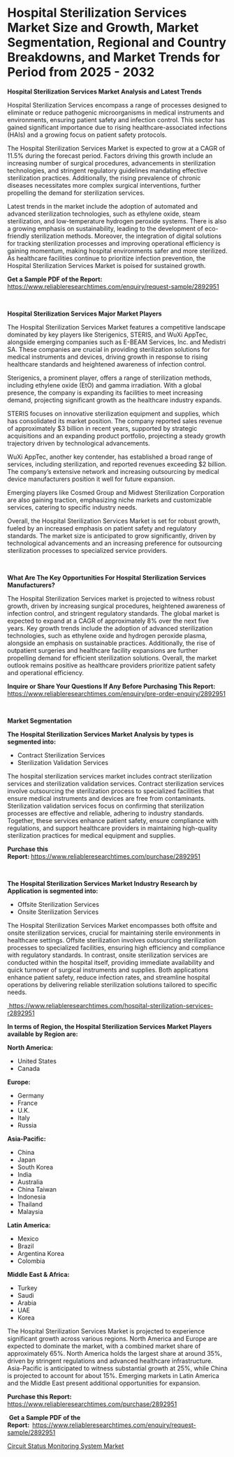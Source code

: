 <p><h1>Hospital Sterilization Services Market Size and Growth, Market Segmentation, Regional and Country Breakdowns, and Market Trends for Period from 2025 -  2032</h1></p><p><strong>Hospital Sterilization Services Market Analysis and Latest Trends</strong></p>
<p><p>Hospital Sterilization Services encompass a range of processes designed to eliminate or reduce pathogenic microorganisms in medical instruments and environments, ensuring patient safety and infection control. This sector has gained significant importance due to rising healthcare-associated infections (HAIs) and a growing focus on patient safety protocols.</p><p>The Hospital Sterilization Services Market is expected to grow at a CAGR of 11.5% during the forecast period. Factors driving this growth include an increasing number of surgical procedures, advancements in sterilization technologies, and stringent regulatory guidelines mandating effective sterilization practices. Additionally, the rising prevalence of chronic diseases necessitates more complex surgical interventions, further propelling the demand for sterilization services.</p><p>Latest trends in the market include the adoption of automated and advanced sterilization technologies, such as ethylene oxide, steam sterilization, and low-temperature hydrogen peroxide systems. There is also a growing emphasis on sustainability, leading to the development of eco-friendly sterilization methods. Moreover, the integration of digital solutions for tracking sterilization processes and improving operational efficiency is gaining momentum, making hospital environments safer and more sterilized. As healthcare facilities continue to prioritize infection prevention, the Hospital Sterilization Services Market is poised for sustained growth.</p></p>
<p><strong>Get a Sample PDF of the Report:&nbsp;</strong> <a href="https://www.reliableresearchtimes.com/enquiry/request-sample/2892951?utm_campaign=2006&utm_medium=2&utm_source=Github&utm_content=ia&utm_term=15032025&utm_id=hospital-sterilization-services">https://www.reliableresearchtimes.com/enquiry/request-sample/2892951</a></p>
<p>&nbsp;</p>
<p><strong>Hospital Sterilization Services Major Market Players</strong></p>
<p><p>The Hospital Sterilization Services Market features a competitive landscape dominated by key players like Sterigenics, STERIS, and WuXi AppTec, alongside emerging companies such as E-BEAM Services, Inc. and Medistri SA. These companies are crucial in providing sterilization solutions for medical instruments and devices, driving growth in response to rising healthcare standards and heightened awareness of infection control.</p><p>Sterigenics, a prominent player, offers a range of sterilization methods, including ethylene oxide (EtO) and gamma irradiation. With a global presence, the company is expanding its facilities to meet increasing demand, projecting significant growth as the healthcare industry expands.</p><p>STERIS focuses on innovative sterilization equipment and supplies, which has consolidated its market position. The company reported sales revenue of approximately $3 billion in recent years, supported by strategic acquisitions and an expanding product portfolio, projecting a steady growth trajectory driven by technological advancements.</p><p>WuXi AppTec, another key contender, has established a broad range of services, including sterilization, and reported revenues exceeding $2 billion. The company’s extensive network and increasing outsourcing by medical device manufacturers position it well for future expansion.</p><p>Emerging players like Cosmed Group and Midwest Sterilization Corporation are also gaining traction, emphasizing niche markets and customizable services, catering to specific industry needs.</p><p>Overall, the Hospital Sterilization Services Market is set for robust growth, fueled by an increased emphasis on patient safety and regulatory standards. The market size is anticipated to grow significantly, driven by technological advancements and an increasing preference for outsourcing sterilization processes to specialized service providers.</p></p>
<p>&nbsp;</p>
<p><strong>What Are The Key Opportunities For Hospital Sterilization Services Manufacturers?</strong></p>
<p><p>The Hospital Sterilization Services market is projected to witness robust growth, driven by increasing surgical procedures, heightened awareness of infection control, and stringent regulatory standards. The global market is expected to expand at a CAGR of approximately 8% over the next five years. Key growth trends include the adoption of advanced sterilization technologies, such as ethylene oxide and hydrogen peroxide plasma, alongside an emphasis on sustainable practices. Additionally, the rise of outpatient surgeries and healthcare facility expansions are further propelling demand for efficient sterilization solutions. Overall, the market outlook remains positive as healthcare providers prioritize patient safety and operational efficiency.</p></p>
<p><strong>Inquire or Share Your Questions If Any Before Purchasing This Report:</strong> <a href="https://www.reliableresearchtimes.com/enquiry/pre-order-enquiry/2892951?utm_campaign=2006&utm_medium=2&utm_source=Github&utm_content=ia&utm_term=15032025&utm_id=hospital-sterilization-services">https://www.reliableresearchtimes.com/enquiry/pre-order-enquiry/2892951</a></p>
<p>&nbsp;</p>
<p><strong>Market Segmentation</strong></p>
<p><strong>The Hospital Sterilization Services Market Analysis by types is segmented into:</strong></p>
<p><ul><li>Contract Sterilization Services</li><li>Sterilization Validation Services</li></ul></p>
<p><p>The hospital sterilization services market includes contract sterilization services and sterilization validation services. Contract sterilization services involve outsourcing the sterilization process to specialized facilities that ensure medical instruments and devices are free from contaminants. Sterilization validation services focus on confirming that sterilization processes are effective and reliable, adhering to industry standards. Together, these services enhance patient safety, ensure compliance with regulations, and support healthcare providers in maintaining high-quality sterilization practices for medical equipment and supplies.</p></p>
<p><strong>Purchase this Report:&nbsp;</strong><a href="https://www.reliableresearchtimes.com/purchase/2892951?utm_campaign=2006&utm_medium=2&utm_source=Github&utm_content=ia&utm_term=15032025&utm_id=hospital-sterilization-services">https://www.reliableresearchtimes.com/purchase/2892951</a></p>
<p>&nbsp;</p>
<p><strong>The Hospital Sterilization Services Market Industry Research by Application is segmented into:</strong></p>
<p><ul><li>Offsite Sterilization Services</li><li>Onsite Sterilization Services</li></ul></p>
<p><p>The Hospital Sterilization Services Market encompasses both offsite and onsite sterilization services, crucial for maintaining sterile environments in healthcare settings. Offsite sterilization involves outsourcing sterilization processes to specialized facilities, ensuring high efficiency and compliance with regulatory standards. In contrast, onsite sterilization services are conducted within the hospital itself, providing immediate availability and quick turnover of surgical instruments and supplies. Both applications enhance patient safety, reduce infection rates, and streamline hospital operations by delivering reliable sterilization solutions tailored to specific needs.</p></p>
<p><a href="https://www.reliableresearchtimes.com/hospital-sterilization-services-r2892951?utm_campaign=2006&utm_medium=2&utm_source=Github&utm_content=ia&utm_term=15032025&utm_id=hospital-sterilization-services">&nbsp;https://www.reliableresearchtimes.com/hospital-sterilization-services-r2892951</a></p>
<p><strong>In terms of Region, the Hospital Sterilization Services Market Players available by Region are:</strong></p>
<p>
    <p> <strong> North America: </strong>
        <ul>
            <li>United States</li>
            <li>Canada</li>
        </ul>
        </p> 
    <p> <strong> Europe: </strong>
        <ul>
            <li>Germany</li>
            <li>France</li>
            <li>U.K.</li>
            <li>Italy</li>
            <li>Russia</li>
        </ul>
        </p> 
    <p> <strong> Asia-Pacific: </strong>
        <ul>
            <li>China</li>
            <li>Japan</li>
            <li>South Korea</li>
            <li>India</li>
            <li>Australia</li>
            <li>China Taiwan</li>
            <li>Indonesia</li>
            <li>Thailand</li>
            <li>Malaysia</li>
        </ul>
        </p> 
    <p> <strong> Latin America: </strong>
        <ul>
            <li>Mexico</li>
            <li>Brazil</li>
            <li>Argentina Korea</li>
            <li>Colombia</li>
        </ul>
        </p> 
    <p> <strong> Middle East & Africa: </strong>
        <ul>
            <li>Turkey</li>
            <li>Saudi</li>
            <li>Arabia</li>
            <li>UAE</li>
            <li>Korea</li>
        </ul>
    </p>
    </p>
<p><p>The Hospital Sterilization Services Market is projected to experience significant growth across various regions. North America and Europe are expected to dominate the market, with a combined market share of approximately 65%. North America holds the largest share at around 35%, driven by stringent regulations and advanced healthcare infrastructure. Asia-Pacific is anticipated to witness substantial growth at 25%, while China is projected to account for about 15%. Emerging markets in Latin America and the Middle East present additional opportunities for expansion.</p></p>
<p><strong>Purchase this Report: </strong><a href="https://www.reliableresearchtimes.com/purchase/2892951?utm_campaign=2006&utm_medium=2&utm_source=Github&utm_content=ia&utm_term=15032025&utm_id=hospital-sterilization-services">https://www.reliableresearchtimes.com/purchase/2892951</a></p>
<p>&nbsp;<strong>Get a Sample PDF of the Report:&nbsp;&nbsp;</strong><a href="https://www.reliableresearchtimes.com/enquiry/request-sample/2892951?utm_campaign=2006&utm_medium=2&utm_source=Github&utm_content=ia&utm_term=15032025&utm_id=hospital-sterilization-services">https://www.reliableresearchtimes.com/enquiry/request-sample/2892951</a></p>
<p><strong></strong></p>
<p><p><a href="https://github.com/bmorecock/Market-Research-Report-List-6/blob/main/circuit-status-monitoring-system-market.md?utm_campaign=2006&utm_medium=2&utm_source=Github&utm_content=ia&utm_term=15032025&utm_id=hospital-sterilization-services">Circuit Status Monitoring System Market</a></p></p>